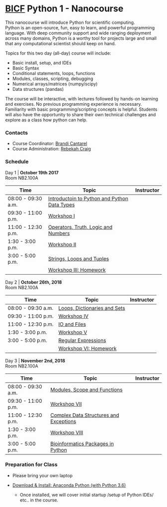 # [BICF](http://www.utsouthwestern.edu/labs/bioinformatics/) Python 1 - Nanocourse

This nanocourse will introduce Python for scientific computing.  
Python is an open-source, fun, easy to learn, and powerful programming language.
With deep community support and wide ranging deployment across many domains, Python is a worthy tool for projects large and small that any computational scientist should keep on hand.

Topics for this two day (all-day) course will include:

- Basic install, setup, and IDEs
- Basic Syntax
- Conditional statements, loops, functions
- Modules, classes, scripting, debugging
- Numerical arrays/matrices (numpy/scipy)
- Data structures (pandas)

The course will be interactive, with lectures followed by hands-on learning and exercises.
No previous programming experience is necessary. Familiarity with basic programming/scripting concepts is helpful. Students will also have the opportunity to share their own technical challenges and explore as a class how python can help.

### Contacts
* Course Coordinator: [Brandi Cantarel](mailto:brandi.cantarel@utsouthwestern.edu)
* Course Administration: [Rebekah Craig](mailto:rebekah.craig@utsouthwestern.edu)

### Schedule

Day 1  | **October 19th 2017**  
Room NB2.100A

| Time  | Topic | Instructor |
| ------------- | ------------- | ------------- |
| 08:00 - 09:30 a.m. | [Introductoin to Python and Python Data Types](lecture_python1.md)  | |
| 09:30 - 11:00 p.m.  | [Workshop I](workshop_python1.md)  | |
| 11:00 - 12:30 p.m.|[Operators, Truth, Logic and Numbers](lecture_python2.md)| |
| 1:30 - 3:00 p.m.|[Workshop II](workshop_python2.md) |  |
| 3:00 - 5:00 p.m.|[Strings, Loops and Tuples](lecture_python3.md) | |
|   | [Workshop III: Homework](workshop_python3.md) | |

Day 2  | **October 26th, 2018**  
Room NB2.100A

| Time  | Topic | Instructor |
| ------------- | ------------- | ------------- |
| 08:00 - 09:30 a.m. | [Loops, Dictionaries and Sets](lecture_python4.md)  | |
| 09:30 - 11:00 p.m.  | [Workshop IV](workshop_python4.md)  | |
| 11:00 - 12:30 p.m.|[IO and Files](lecture_python5.md)| |
| 1:30 - 3:00 p.m.|[Workshop V](workshop_python5.md) |  |
| 3:00 - 5:00 p.m.|[Regular Expressions](lecture_python6.md) | |
|   | [Workshop VI: Homework](workshop_python6.md) | |

Day 3  | **November 2nd, 2018**  
Room NB2.100A

| Time  | Topic | Instructor |
| ------------- | ------------- | ------------- |
| 08:00 - 09:30 a.m. | [Modules, Scope and Functions](lecture_python7.md)  | |
| 09:30 - 11:00 p.m.  | [Workshop VII](workshop_python7.md)  | |
| 11:00 - 12:30 p.m.|[Complex Data Structures and Exceptions](lecture_python8.md)| |
| 1:30 - 3:00 p.m.|[Workshop VIII](workshop_python8.md) |  |
| 3:00 - 5:00 p.m.|[Bioinformatics Packages in Python](lecture_python9.md) | |

### Preparation for Class

- Please bring your own laptop
- [Download & Install: Anaconda Python (with Python 3.6)](https://www.anaconda.com/download/)

	- Once installed, we will cover initial startup /setup of Python IDEs/ etc.. in the course.

